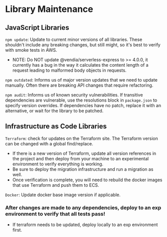 # Library Maintenance

## JavaScript Libraries

`npm update`: Update to current minor versions of all libraries. These shouldn't include any breaking changes, but still might, so it's best to verify with smoke tests in AWS.
  * NOTE: Do NOT update @vendia/serverless-express to >= 4.0.0, it currently has a bug in the way it calculates the content length of a request leading to malformed body objects in requests.

`npm outdated`: Informs us of major version updates that we need to update manually. Often there are breaking API changes that require refactoring.

`npm audit`: Informs us of known security vulnerabilities. If transitive dependencies are vulnerable, use the resolutions block in `package.json` to specify version overrides. 
If dependencies have no patch, replace it with an alternative, or wait for the library to be patched.

## Infrastructure as Code Libraries

`Terraform`: check for updates on the Terraform site. The Terraform version can be changed with a global find/replace.
  * If there is a new version of Terraform, update all version references in the project and then deploy from your machine to an experimental environment to verify everything is working. 
  * Be sure to deploy the migration infrastructure and run a migration as well.
  * Once verification is complete, you will need to rebuild the docker images that use Terraform and push them to ECS.

`Docker`: Update docker base image version if applicable.

### After changes are made to any dependencies, deploy to an exp environment to verify that all tests pass!
  * If terraform needs to be updated, deploy locally to an exp environment first. 
